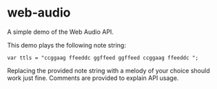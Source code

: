 # web-audio

A simple demo of the Web Audio API.

This demo plays the following note string:
```
var ttls = "ccggaag ffeeddc ggffeed ggffeed ccggaag ffeeddc ";
```

Replacing the provided note string with a melody of your choice should work just fine. Comments are provided to explain API usage.
